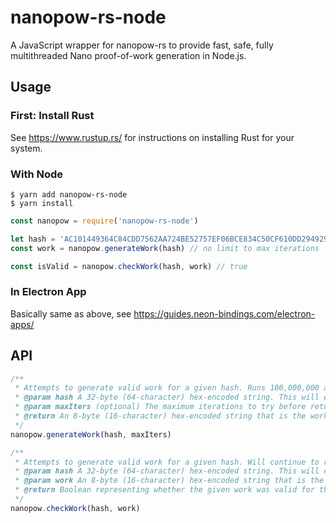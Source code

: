 # nanopow-rs-node

A JavaScript wrapper for nanopow-rs to provide fast, safe, fully multithreaded Nano proof-of-work generation in Node.js.

## Usage

### First: Install Rust

See https://www.rustup.rs/ for instructions on installing Rust for your system.

### With Node

```
$ yarn add nanopow-rs-node
$ yarn install
```

```javascript
const nanopow = require('nanopow-rs-node')

let hash = 'AC101449364C84CDD7562AA724BE52757EF06BCE834C50CF610DD2949291B0D9'
const work = nanopow.generateWork(hash) // no limit to max iterations

const isValid = nanopow.checkWork(hash, work) // true
```

### In Electron App

Basically same as above, see https://guides.neon-bindings.com/electron-apps/

## API

```javascript
/**
 * Attempts to generate valid work for a given hash. Runs 100,000,000 attempts and if no valid work is found, returns '0000000000000000'.
 * @param hash A 32-byte (64-character) hex-encoded string. This will either be the previous block hash, or, if there is no previous block, the account's public key.
 * @param maxIters (optional) The maximum iterations to try before returning. If this parameter is omitted, is null, or is 0, it will run until valid work is found.
 * @return An 8-byte (16-character) hex-encoded string that is the work found. If no valid work was found in maxIters, returns '0000000000000000'
 */
nanopow.generateWork(hash, maxIters)

/**
 * Attempts to generate valid work for a given hash. Will continue to run until valid work is found.
 * @param hash A 32-byte (64-character) hex-encoded string. This will either be the previous block hash, or, if there is no previous block, the account's public key.
 * @param work An 8-byte (16-character) hex-encoded string that is the work to be verified.
 * @return Boolean representing whether the given work was valid for the given hash.
 */
nanopow.checkWork(hash, work)
```
